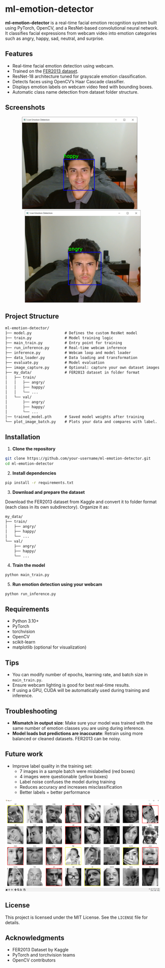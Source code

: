 # ml-emotion-detector

**ml-emotion-detector** is a real-time facial emotion recognition system built using PyTorch, OpenCV, and a ResNet-based convolutional neural network. It classifies facial expressions from webcam video into emotion categories such as angry, happy, sad, neutral, and surprise.

## Features

- Real-time facial emotion detection using webcam.
- Trained on the [FER2013 dataset](https://www.kaggle.com/datasets/msambare/fer2013).
- ResNet-18 architecture tuned for grayscale emotion classification.
- Detects faces using OpenCV’s Haar Cascade classifier.
- Displays emotion labels on webcam video feed with bounding boxes.
- Automatic class name detection from dataset folder structure.

## Screenshots
<div align="center">
    <img src="./assets/capture.PNG" alt="Screenshot 1" style="height: 300px;">&nbsp;&nbsp;&nbsp;&nbsp;&nbsp;
    <img src="./assets/capture2.PNG" alt="Screenshot 2" style="height: 300px;">
</div>

## Project Structure

```
ml-emotion-detector/
├── model.py               # Defines the custom ResNet model
├── train.py               # Model training logic
├── main_train.py          # Entry point for training
├── run_inference.py       # Real-time webcam inference
├── inference.py           # Webcam loop and model loader
├── data_loader.py         # Data loading and transformation
├── evaluate.py            # Model evaluation
├── image_capture.py       # Optional: capture your own dataset images
├── my_data/               # FER2013 dataset in folder format
│   ├── train/
│   │   ├── angry/
│   │   ├── happy/
│   │   └── ...
│   └── val/
│       ├── angry/
│       ├── happy/
│       └── ...
│── trained_model.pth      # Saved model weights after training
└── plot_image_batch.py    # Plots your data and compares with label.
```

## Installation

1. **Clone the repository**
```bash
git clone https://github.com/your-username/ml-emotion-detector.git
cd ml-emotion-detector
```

2. **Install dependencies**
```bash
pip install -r requirements.txt
```

3. **Download and prepare the dataset**

Download the FER2013 dataset from Kaggle and convert it to folder format (each class in its own subdirectory). Organize it as:

```
my_data/
├── train/
│   ├── angry/
│   ├── happy/
│   └── ...
└── val/
    ├── angry/
    ├── happy/
    └── ...
```

4. **Train the model**
```bash
python main_train.py
```

5. **Run emotion detection using your webcam**
```bash
python run_inference.py
```

## Requirements

- Python 3.10+
- PyTorch
- torchvision
- OpenCV
- scikit-learn
- matplotlib (optional for visualization)

## Tips

- You can modify number of epochs, learning rate, and batch size in `main_train.py`.
- Ensure webcam lighting is good for best real-time results.
- If using a GPU, CUDA will be automatically used during training and inference.

## Troubleshooting

- **Mismatch in output size**: Make sure your model was trained with the same number of emotion classes you are using during inference.
- **Model loads but predictions are inaccurate**: Retrain using more balanced or cleaned datasets. FER2013 can be noisy.

## Future work
- Improve label quality in the training set:
    - 7 images in a sample batch were mislabelled (red boxes)
    - 4 images were questionable (yellow boxes)
    - Label noise confuses the model during training
    - Reduces accuracy and increases misclassification
    - Better labels = better performance

<div align="center">
    <img src="./assets/Capture3.PNG" alt="Screenshot 3" style="height: 300px;">
</div>


## License

This project is licensed under the MIT License. See the `LICENSE` file for details.

## Acknowledgments

- FER2013 Dataset by Kaggle
- PyTorch and torchvision teams
- OpenCV contributors